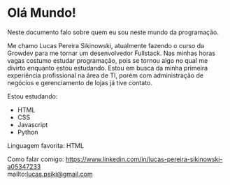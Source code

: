 # Olá Mundo! 
Neste documento falo sobre quem eu sou neste mundo da programação.

  Me chamo Lucas Pereira Sikinowski, atualmente fazendo o curso da Growdev para me tornar um desenvolvedor Fullstack. 
  Nas minhas horas vagas costumo estudar programação, pois se tornou algo no qual me divirto enquanto estou estudando.
  Estou em busca da minha primeira experiência profissional na área de TI, porém com administração de negócios e gerenciamento de lojas já tive contato.
 
 Estou estudando:
  - HTML
  - CSS
  - Javascript
  - Python

Linguagem favorita: HTML 

Como falar comigo:
https://www.linkedin.com/in/lucas-pereira-sikinowski-a05347233 <br>
mailto:lucas.psiki@gmail.com
